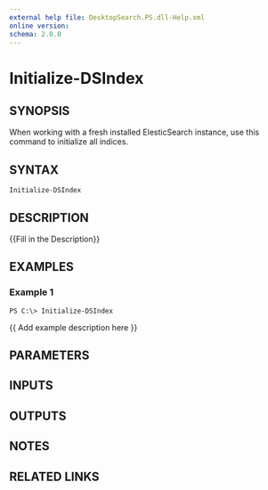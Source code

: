 ```yaml
---
external help file: DesktopSearch.PS.dll-Help.xml
online version: 
schema: 2.0.0
---
```


# Initialize-DSIndex

## SYNOPSIS
When working with a fresh installed ElesticSearch instance, use this command to initialize all indices.

## SYNTAX

```
Initialize-DSIndex
```

## DESCRIPTION
{{Fill in the Description}}

## EXAMPLES

### Example 1
```
PS C:\> Initialize-DSIndex
```

{{ Add example description here }}

## PARAMETERS

## INPUTS

## OUTPUTS

## NOTES

## RELATED LINKS

